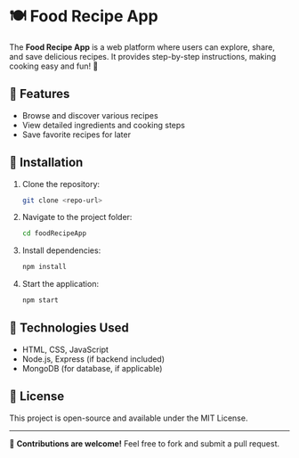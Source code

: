 # 🍽️ Food Recipe App

The **Food Recipe App** is a web platform where users can explore, share, and save delicious recipes. It provides step-by-step instructions, making cooking easy and fun! 🚀  

## 🌟 Features  
- Browse and discover various recipes  
- View detailed ingredients and cooking steps  
- Save favorite recipes for later  

## 🚀 Installation  
1. Clone the repository:  
   ```bash
   git clone <repo-url>
   ```
2. Navigate to the project folder:  
   ```bash
   cd foodRecipeApp
   ```
3. Install dependencies:  
   ```bash
   npm install
   ```
4. Start the application:  
   ```bash
   npm start
   ```

## 📌 Technologies Used  
- HTML, CSS, JavaScript  
- Node.js, Express (if backend included)  
- MongoDB (for database, if applicable)  

## 📜 License  
This project is open-source and available under the MIT License.  

---  
🔗 **Contributions are welcome!** Feel free to fork and submit a pull request.



